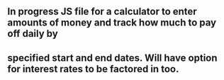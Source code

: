 ## In progress JS file for a calculator to enter amounts of money and track how much to pay off daily by
## specified start and end dates. Will have option for interest rates to be factored in too.
